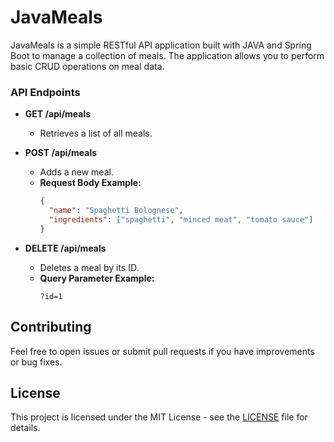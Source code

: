 # JavaMeals

JavaMeals is a simple RESTful API application built with JAVA and Spring Boot to manage a collection of meals. The application allows you to perform basic CRUD operations on meal data.

### API Endpoints

- **GET /api/meals**
  - Retrieves a list of all meals.
  
- **POST /api/meals**
  - Adds a new meal. 
  - **Request Body Example:**
    ```json
    {
      "name": "Spaghetti Bolognese",
      "ingredients": ["spaghetti", "minced meat", "tomato sauce"]
    }
    ```

- **DELETE /api/meals**
  - Deletes a meal by its ID.
  - **Query Parameter Example:**
    ```
    ?id=1
    ```

## Contributing

Feel free to open issues or submit pull requests if you have improvements or bug fixes.

## License

This project is licensed under the MIT License - see the [LICENSE](LICENSE) file for details.

